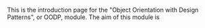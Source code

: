 
This is the introduction page for the "Object Orientation with Design Patterns", or OODP, module. The aim of this module is 